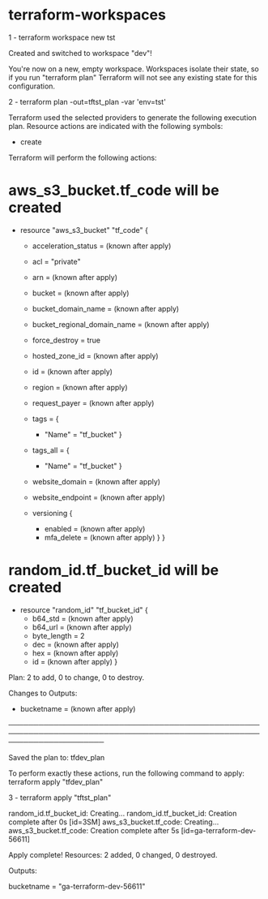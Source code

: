 # terraform-workspaces
1 -  terraform workspace new tst
 
Created and switched to workspace "dev"!
 
You're now on a new, empty workspace. Workspaces isolate their state,
so if you run "terraform plan" Terraform will not see any existing state
for this configuration.



2 -  terraform plan -out=tftst_plan -var 'env=tst'
 
Terraform used the selected providers to generate the following execution plan. Resource actions are indicated with the
following symbols:
  + create
 
Terraform will perform the following actions:
 
  # aws_s3_bucket.tf_code will be created
  + resource "aws_s3_bucket" "tf_code" {
      + acceleration_status         = (known after apply)
      + acl                         = "private"
      + arn                         = (known after apply)
      + bucket                      = (known after apply)
      + bucket_domain_name          = (known after apply)
      + bucket_regional_domain_name = (known after apply)
      + force_destroy               = true
      + hosted_zone_id              = (known after apply)
      + id                          = (known after apply)
      + region                      = (known after apply)
      + request_payer               = (known after apply)
      + tags                        = {
          + "Name" = "tf_bucket"
        }
      + tags_all                    = {
          + "Name" = "tf_bucket"
        }
      + website_domain              = (known after apply)
      + website_endpoint            = (known after apply)
 
      + versioning {
          + enabled    = (known after apply)
          + mfa_delete = (known after apply)
        }
    }
 
  # random_id.tf_bucket_id will be created
  + resource "random_id" "tf_bucket_id" {
      + b64_std     = (known after apply)
      + b64_url     = (known after apply)
      + byte_length = 2
      + dec         = (known after apply)
      + hex         = (known after apply)
      + id          = (known after apply)
    }
 
Plan: 2 to add, 0 to change, 0 to destroy.
 
Changes to Outputs:
  + bucketname = (known after apply)
 
───────────────────────────────────────────────────────────────────────────────────────────────────────────────────────
 
Saved the plan to: tfdev_plan
 
To perform exactly these actions, run the following command to apply:
    terraform apply "tfdev_plan"
 
3 - terraform apply "tftst_plan"
 
random_id.tf_bucket_id: Creating...
random_id.tf_bucket_id: Creation complete after 0s [id=3SM]
aws_s3_bucket.tf_code: Creating...
aws_s3_bucket.tf_code: Creation complete after 5s [id=ga-terraform-dev-56611]
 
Apply complete! Resources: 2 added, 0 changed, 0 destroyed.
 
Outputs:
 
bucketname = "ga-terraform-dev-56611"
 
